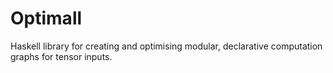 # Optimall
Haskell library for creating and optimising modular, declarative computation graphs for tensor inputs.
